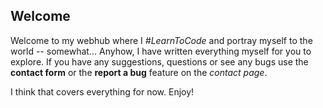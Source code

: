 ## Welcome

Welcome to my webhub where I *#LearnToCode* and portray myself to the world -- 
somewhat... Anyhow, I have written everything myself for you to explore. If you
have any suggestions, questions or see any bugs use the **contact form** or the
**report a bug** feature on the *contact page*. 

I think that covers everything for now. Enjoy!
